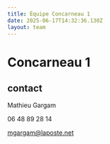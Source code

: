 ```yaml
---
title: Équipe Concarneau 1
date: 2025-06-17T14:32:36.130Z
layout: team
---
```


# Concarneau 1



## contact 

Mathieu Gargam

 06 48 89 28 14

mgargam@laposte.net

